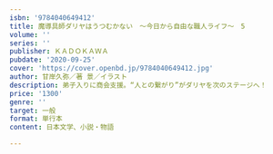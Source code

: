 ```yaml
---
isbn: '9784040649412'
title: 魔導具師ダリヤはうつむかない　～今日から自由な職人ライフ～　5
volume: ''
series: ''
publisher: ＫＡＤＯＫＡＷＡ
pubdate: '2020-09-25'
cover: 'https://cover.openbd.jp/9784040649412.jpg'
author: 甘岸久弥／著 景／イラスト
description: 弟子入りに商会支援。“人との繋がり”がダリヤを次のステージへ！
price: '1300'
genre: ''
target: 一般
format: 単行本
content: 日本文学、小説・物語

---
```

